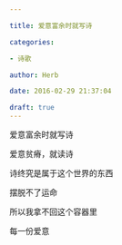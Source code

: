 ```yaml
---

title: 爱意富余时就写诗

categories:

- 诗歌

author: Herb

date: 2016-02-29 21:37:04

draft: true
---
```


爱意富余时就写诗

爱意贫瘠，就读诗

诗终究是属于这个世界的东西

摆脱不了运命

所以我拿不回这个容器里

每一份爱意